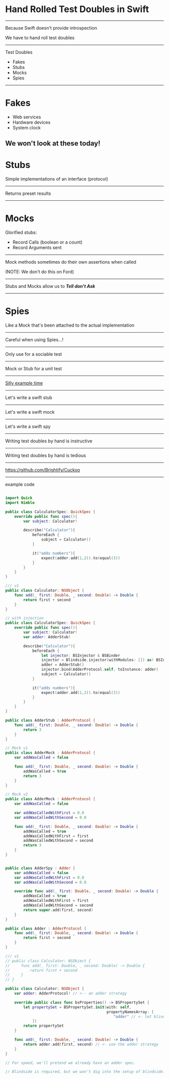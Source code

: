 # Hand Rolled Test Doubles in Swift

---

Because Swift doesn't provide introspection

We have to hand roll test doubles

---

Test Doubles

- Fakes
- Stubs
- Mocks
- Spies

---

# Fakes 

- Web services
- Hardware devices
- System clock 

We won't look at these today!
---

# Stubs

Simple implementations of an interface (protocol)

---

Returns preset results

---

# Mocks

Glorified stubs:

- Record Calls (boolean or a count)
- Record Arguments sent

---

Mock methods sometimes do their own assertions when called

(NOTE: We don't do this on Ford)

---

Stubs and Mocks allow us to _**Tell don't Ask**_

---

# Spies

Like a Mock that's been attached to the actual implementation

---

Careful when using Spies...!

---

Only use for a sociable test

---

Mock or Stub for a unit test

---

[Silly example time](https://bl.ocks.org/jasonm23/bf6cb763a8ebea9187ba3f4104a0e4c3)

---

Let's write a swift stub

---

Let's write a swift mock

--- 

Let's write a swift spy

---

Writing test doubles by hand is instructive

--- 

Writing test doubles by hand is tedious

---

https://github.com/Brightify/Cuckoo

--- 

example code

```swift

import Quick
import Nimble

public class CalculatorSpec: QuickSpec {
    override public func spec(){
        var subject: Calculator!

        describe("Calculator"){
            beforeEach {
                subject = Calculator()
            }

            it("adds numbers"){
                expect(adder.add(1,2)).to(equal(3))
            }
        }
    }
}

/// v1
public class Calculator: NSObject {
    func add(_ first: Double, _ second: Double) -> Double {
        return first + second
    }
}

// with injection
public class CalculatorSpec: QuickSpec {
    override public func spec(){
        var subject: Calculator!
        var adder: AdderStub!

        describe("Calculator"){
            beforeEach {
                let injector: BSInjector & BSBinder
                injector = Blindside.injector(withModules: []) as! BSInjector & BSBinder
                adder = AdderStub()
                injector.bind(AdderProtocol.self, toInstance: adder)
                subject = Calculator()
            }

            it("adds numbers"){
                expect(adder.add(1,2)).to(equal(3))
            }
        }
    }
}

public class AdderStub : AdderProtocol {
    func add(_ first: Double, _ second: Double) -> Double {
        return 3
    }
}

// Mock v1
public class AdderMock : AdderProtocol {
    var addWasCalled = false

    func add(_ first: Double, _ second: Double) -> Double {
        addWasCalled = true
        return 3
    }
}

// Mock v2
public class AdderMock : AdderProtocol {
    var addWasCalled = false

    var addWasCalledWithFirst = 0.0
    var addWasCalledWithSecond = 0.0

    func add(_ first: Double, _ second: Double) -> Double {
        addWasCalled = true
        addWasCalledWithFirst = first
        addWasCalledWithSecond = second
        return 3
    }
}


public class AdderSpy : Adder {
    var addWasCalled = false
    var addWasCalledWithFirst = 0.0
    var addWasCalledWithSecond = 0.0

    override func add(_ first: Double, _ second: Double) -> Double {
        addWasCalled = true
        addWasCalledWithFirst = first
        addWasCalledWithSecond = second
        return super.add(first, second)
    }
}

public class Adder : AdderProtocol {
    func add(_ first: Double, _ second: Double) -> Double {
        return first + second
    }
}

/// v1
// public class Calculator: NSObject {
//     func add(_ first: Double, _ second: Double) -> Double {
//         return first + second
//     }
// }

public class Calculator: NSObject {
    var adder: AdderProtocol! // <-- an adder strategy

    override public class func bsProperties() -> BSPropertySet {
        let propertySet = BSPropertySet.init(with: self,
                                             propertyNamesArray: [
                                                "adder" // <- let blindside provide via property injection
            ])
        return propertySet
    }

    func add(_ first: Double, _ second: Double) -> Double {
        return adder.add(first, second) // <- use the adder strategy
    }
}

// For speed, we'll pretend we already have an adder spec.

// Blindside is required, but we won't dig into the setup of blindside... (let's assume it's already configured)

```
